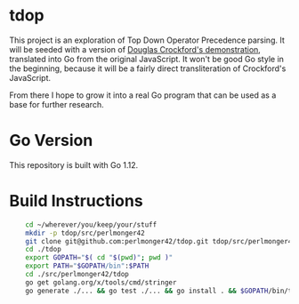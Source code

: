 tdop
========================================================================

This project is an exploration of Top Down Operator Precedence parsing.
It will be seeded with a version of [Douglas Crockford's demonstration](
http://crockford.com/javascript/tdop/index.html), translated into Go from the
original JavaScript. It won't be good Go style in the beginning, because it
will be a fairly direct transliteration of Crockford's JavaScript.

From there I hope to grow it into a real Go program that can be used as a base
for further research.


Go Version
========================================================================

This repository is built with Go 1.12.


Build Instructions
========================================================================

```bash
    cd ~/wherever/you/keep/your/stuff
    mkdir -p tdop/src/perlmonger42
    git clone git@github.com:perlmonger42/tdop.git tdop/src/perlmonger42/tdop
    cd ./tdop
    export GOPATH="$( cd "$(pwd)"; pwd )"
    export PATH="$GOPATH/bin":$PATH
    cd ./src/perlmonger42/tdop
    go get golang.org/x/tools/cmd/stringer
    go generate ./... && go test ./... && go install . && $GOPATH/bin/tdop
```
